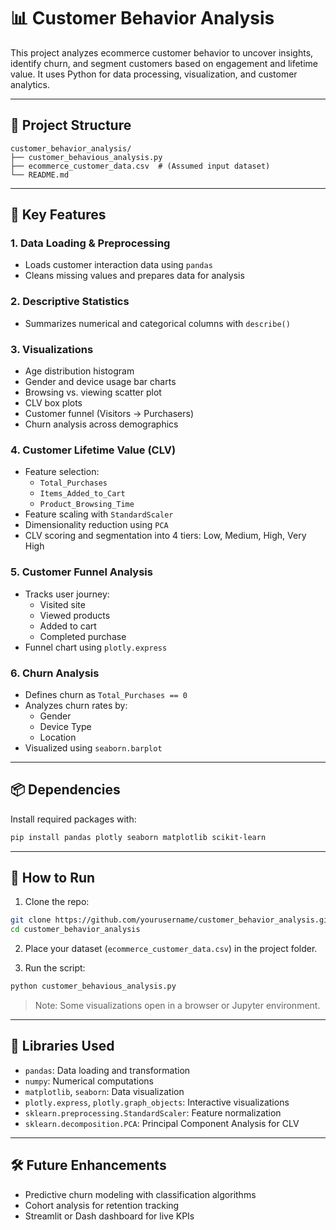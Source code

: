 
# 📊 Customer Behavior Analysis

This project analyzes ecommerce customer behavior to uncover insights, identify churn, and segment customers based on engagement and lifetime value. It uses Python for data processing, visualization, and customer analytics.

---

## 📁 Project Structure

```
customer_behavior_analysis/
├── customer_behavious_analysis.py
├── ecommerce_customer_data.csv  # (Assumed input dataset)
└── README.md
```

---

## 🚀 Key Features

### 1. Data Loading & Preprocessing
- Loads customer interaction data using `pandas`
- Cleans missing values and prepares data for analysis

### 2. Descriptive Statistics
- Summarizes numerical and categorical columns with `describe()`

### 3. Visualizations
- Age distribution histogram
- Gender and device usage bar charts
- Browsing vs. viewing scatter plot
- CLV box plots
- Customer funnel (Visitors → Purchasers)
- Churn analysis across demographics

### 4. Customer Lifetime Value (CLV)
- Feature selection:
  - `Total_Purchases`
  - `Items_Added_to_Cart`
  - `Product_Browsing_Time`
- Feature scaling with `StandardScaler`
- Dimensionality reduction using `PCA`
- CLV scoring and segmentation into 4 tiers: Low, Medium, High, Very High

### 5. Customer Funnel Analysis
- Tracks user journey:
  - Visited site
  - Viewed products
  - Added to cart
  - Completed purchase
- Funnel chart using `plotly.express`

### 6. Churn Analysis
- Defines churn as `Total_Purchases == 0`
- Analyzes churn rates by:
  - Gender
  - Device Type
  - Location
- Visualized using `seaborn.barplot`

---

## 📦 Dependencies

Install required packages with:

```bash
pip install pandas plotly seaborn matplotlib scikit-learn
```

---

## 🧪 How to Run

1. Clone the repo:

```bash
git clone https://github.com/yourusername/customer_behavior_analysis.git
cd customer_behavior_analysis
```

2. Place your dataset (`ecommerce_customer_data.csv`) in the project folder.

3. Run the script:

```bash
python customer_behavious_analysis.py
```

> Note: Some visualizations open in a browser or Jupyter environment.

---

## 🧠 Libraries Used

- `pandas`: Data loading and transformation
- `numpy`: Numerical computations
- `matplotlib`, `seaborn`: Data visualization
- `plotly.express`, `plotly.graph_objects`: Interactive visualizations
- `sklearn.preprocessing.StandardScaler`: Feature normalization
- `sklearn.decomposition.PCA`: Principal Component Analysis for CLV

---

## 🛠️ Future Enhancements

- Predictive churn modeling with classification algorithms
- Cohort analysis for retention tracking
- Streamlit or Dash dashboard for live KPIs
